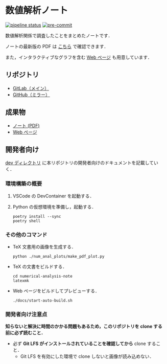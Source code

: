 # 数値解析ノート

[![pipeline status](https://gitlab.com/MusicScience37Projects/numerical-analysis/numerical-analysis-note/badges/main/pipeline.svg)](https://gitlab.com/MusicScience37Projects/numerical-analysis/numerical-analysis-note/-/commits/main)
[![pre-commit](https://img.shields.io/badge/pre--commit-enabled-brightgreen?logo=pre-commit&logoColor=white)](https://github.com/pre-commit/pre-commit)

数値解析関係で調査したことをまとめたノートです．

ノートの最新版の PDF は
[こちら](https://numanalnote.musicscience37.com/numerical-analysis-note.pdf)
で確認できます．

また，インタラクティブなグラフを含む
[Web ページ](https://numanalnote.musicscience37.com/)
も用意しています．

## リポジトリ

- [GitLab（メイン）](https://gitlab.com/MusicScience37Projects/numerical-analysis/numerical-analysis-note)
- [GitHub（ミラー）](https://github.com/MusicScience37/numerical-analysis-note)

## 成果物

- [ノート (PDF)](https://numanalnote.musicscience37.com/numerical-analysis-note.pdf)
- [Web ページ](https://numanalnote.musicscience37.com/)

## 開発者向け

[dev ディレクトリ](./dev/index.md)
に本リポジトリの開発者向けのドキュメントを記載していく．

### 環境構築の概要

1. VSCode の DevContainer を起動する．
2. Python の仮想環境を準備し，起動する．

   ```shell
   poetry install --sync
   poetry shell
   ```

### その他のコマンド

- TeX 文書用の画像を生成する．

  ```shell
  python ./num_anal_plots/make_pdf_plot.py
  ```

- TeX の文書をビルドする．

  ```shell
  cd numerical-analysis-note
  latexmk
  ```

- Web ページをビルドしてプレビューする．

  ```shell
  ./docs/start-auto-build.sh
  ```

### 開発者向け注意点

**知らないと解決に時間のかかる問題もあるため，このリポジトリを clone する前に必ず読むこと．**

- 必ず **Git LFS がインストールされていることを確認してから** clone すること．
  - Git LFS を有効にした環境で clone しないと画像が読み込めない．
